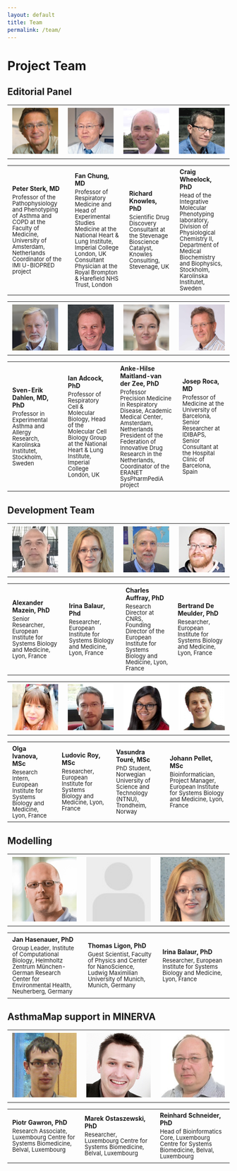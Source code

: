 ```yaml
---
layout: default
title: Team
permalink: /team/
---
```


# Project Team

## Editorial Panel

<table>
<tr>
<td style="width: 220px;"><p style="margin:4px;"><img src="/images/team/PeterSterk.jpg" width="160"/></p></td>
<td style="width: 220px;"><p style="margin:4px;"><img src="/images/team/FanChung.jpg" width="160"/></p></td>
<td style="width: 220px;"><p style="margin:4px;"><img src="/images/team/RichardKnowles.jpg" width="160"/></p></td>
<td style="width: 220px;"><p style="margin:4px;"><img src="/images/team/CraigWheelock.jpg" width="160"/></p></td>
</tr>
</table>

<table>
<tr>
<td style="width: 220px;"><p style="margin:4px;"><strong>Peter Sterk, MD</strong></p><p style="margin:4px; line-height:100%;"><font size="2">Professor of the Pathophysiology and Phenotyping of Asthma and COPD at the Faculty of Medicine, University of Amsterdam, Netherlands<br />Coordinator of the IMI U-BIOPRED project</font></p></td>
<td style="width: 220px;"><p style="margin:4px;"><strong>Fan Chung, MD</strong></p><p style="margin:4px; line-height:100%;"><font size="2">Professor of Respiratory Medicine and Head of Experimental Studies Medicine at the National Heart & Lung Institute, Imperial College London, UK<br />Consultant Physician at the Royal Brompton & Harefield NHS Trust, London</font></p></td>
<td style="width: 220px;"><p style="margin:4px;"><strong>Richard Knowles, PhD</strong></p><p style="margin:4px; line-height:100%;"><font size="2">Scientific Drug Discovery Consultant at the Stevenage Bioscience Catalyst, Knowles Consulting, Stevenage, UK</font></p></td>
<td style="width: 220px;"><p style="margin:4px;"><strong>Craig Wheelock, PhD</strong></p><p style="margin:4px; line-height:100%;"><font size="2">Head of the Integrative Molecular Phenotyping laboratory, Division of Physiological Chemistry II, Department of Medical Biochemistry and Biophysics, Stockholm, Karolinska Institutet, Sweden</font></p></td>
</tr>
</table>

<table>
<tr>
<td style="width: 220px;"><p style="margin:4px;"><img src="/images/team/SvenErikDahlen.jpg" width="160"/></p></td>
<td style="width: 220px;"><p style="margin:4px;"><img src="/images/team/IanAdcock.jpg" width="160"/></p></td>
<td style="width: 220px;"><p style="margin:4px;"><img src="/images/team/AnkeHilse.jpg" width="160"/></p></td>
<td style="width: 220px;"><p style="margin:4px;"><img src="/images/team/JosepRoca.jpg" width="160"/></p></td>
</tr>
</table>

<table>
<tr>
<td style="width: 220px;"><p style="margin:4px;"><strong>Sven-Erik Dahlen, MD, PhD</strong></p><p style="margin:4px; line-height:100%;"><font size="2">Professor in Experimental Asthma and Allergy Research, Karolinska Institutet, Stockholm, Sweden</font></p></td>
<td style="width: 220px;"><p style="margin:4px;"><strong>Ian Adcock, PhD</strong></p><p style="margin:4px; line-height:100%;"><font size="2">Professor of Respiratory Cell & Molecular Biology, Head of the Molecular Cell Biology Group at the National Heart & Lung Institute, Imperial College London, UK</font></p></td>
<td style="width: 220px;"><p style="margin:4px;"><strong>Anke-Hilse Maitland-van der Zee, PhD</strong></p><p style="margin:4px; line-height:100%;"><font size="2">Professor Precision Medicine in Respiratory Disease, Academic Medical Center, Amsterdam, Netherlands<br />President of the Federation of Innovative Drug Research in the Netherlands, Coordinator of the ERANET SysPharmPediA project</font></p></td>
<td style="width: 220px;"><p style="margin:4px;"><strong>Josep Roca, MD</strong></p><p style="margin:4px; line-height:100%;"><font size="2">Professor of Medicine at the University of Barcelona, Senior Researcher at IDIBAPS, Senior Consultant at the Hospital Clinic of Barcelona, Spain</font></p></td>
</tr>
</table>

## Development Team

<table>
<tr>
<td style="width: 220px;"><p style="margin:4px;"><img src="/images/team/AlexanderMazein.jpg" width="160"/></p></td>
<td style="width: 220px;"><p style="margin:4px;"><img src="/images/team/IrinaBalaur.jpg" width="160"/></p></td>
<td style="width: 220px;"><p style="margin:4px;"><img src="/images/team/CharlesAuffray.jpg" width="160"/></p></td>
<td style="width: 220px;"><p style="margin:4px;"><img src="/images/team/BertrandDeMeulder.jpg" width="160"/></p></td>
</tr>
</table>

<table>
<tr>
<td style="width: 220px;"><p style="margin:4px;"><strong>Alexander Mazein, PhD</strong></p><p style="margin:4px; line-height:100%;"><font size="2">Senior Researcher, European Institute for Systems Biology and Medicine, Lyon, France</font></p></td>
<td style="width: 220px;"><p style="margin:4px;"><strong>Irina Balaur, Phd</strong></p><p style="margin:4px; line-height:100%;"><font size="2">Researcher, European Institute for Systems Biology and Medicine, Lyon, France</font></p></td>
<td style="width: 220px;"><p style="margin:4px;"><strong>Charles Auffray, PhD</strong></p><p style="margin:4px; line-height:100%;"><font size="2">Research Director at CNRS, Founding Director of the European Institute for Systems Biology and Medicine, Lyon, France</font></p></td>
<td style="width: 220px;"><p style="margin:4px;"><strong>Bertrand De Meulder, PhD</strong></p><p style="margin:4px; line-height:100%;"><font size="2">Researcher, European Institute for Systems Biology and Medicine, Lyon, France</font></p></td>
</tr>
</table>

<table>
<tr>
<td style="width: 220px;"><p style="margin:4px;"><img src="/images/team/OlgaIvanova.jpg" width="160"/></p></td>
<td style="width: 220px;"><p style="margin:4px;"><img src="/images/team/LudovicRoy.jpg" width="160"/></p></td>
<td style="width: 220px;"><p style="margin:4px;"><img src="/images/team/VasundraToure.jpg" width="160"/></p></td>
<td style="width: 220px;"><p style="margin:4px;"><img src="/images/team/JohannPellet.jpg" width="160"/></p></td>
</tr>
</table>

<table>
<tr>
<td style="width: 220px;"><p style="margin:4px;"><strong>Olga Ivanova, MSc</strong></p><p style="margin:4px; line-height:100%;"><font size="2">Research Intern, European Institute for Systems Biology and Medicine, Lyon, France</font></p></td>
<td style="width: 220px;"><p style="margin:4px;"><strong>Ludovic Roy, MSc</strong></p><p style="margin:4px; line-height:100%;"><font size="2">Researcher, European Institute for Systems Biology and Medicine, Lyon, France</font></p></td>
<td style="width: 220px;"><p style="margin:4px;"><strong>Vasundra Touré, MSc</strong></p><p style="margin:4px; line-height:100%;"><font size="2">PhD Student, Norwegian University of Science and Technology (NTNU), Trondheim, Norway</font></p></td>
<td style="width: 220px;"><p style="margin:4px;"><strong>Johann Pellet, MSc</strong></p><p style="margin:4px; line-height:100%;"><font size="2">Bioinformatician, Project Manager, European Institute for Systems Biology and Medicine, Lyon, France</font></p></td>
</tr>
</table>

## Modelling

<table>
<tr>
<td style="width: 220px;"><p style="margin:4px;"><img src="/images/team/JanHasenauer.jpg" width="160"/></p></td>
<td style="width: 220px;"><p style="margin:4px;"><img src="/images/team/noprofile.jpg" width="160"/></p></td>
<td style="width: 220px;"><p style="margin:4px;"><img src="/images/team/IrinaBalaur.jpg" width="160"/></p></td>
</tr>
</table>

<table>
<tr>
<td style="width: 220px;"><p style="margin:4px;"><strong>Jan Hasenauer, PhD</strong></p><p style="margin:4px; line-height:100%;"><font size="2">Group Leader, Institute of Computational Biology, Helmholtz Zentrum München-German Research Center for Environmental Health, Neuherberg, Germany</font></p></td>
<td style="width: 220px;"><p style="margin:4px;"><strong>Thomas Ligon, PhD</strong></p><p style="margin:4px; line-height:100%;"><font size="2">Guest Scientist, Faculty of Physics and Center for NanoScience, Ludwig Maximilian University of Munich, Munich, Germany</font></p></td>
<td style="width: 220px;"><p style="margin:4px;"><strong>Irina Balaur, PhD</strong></p><p style="margin:4px; line-height:100%;"><font size="2">Researcher, European Institute for Systems Biology and Medicine, Lyon, France</font></p></td>
</tr>
</table>

## AsthmaMap support in MINERVA

<table>
<tr>
<td style="width: 220px;"><p style="margin:4px;"><img src="/images/team/PiotrGawron.jpg" width="160"/></p></td>
<td style="width: 220px;"><p style="margin:4px;"><img src="/images/team/MarekOstaszewski.jpg" width="160"/></p></td>
<td style="width: 220px;"><p style="margin:4px;"><img src="/images/team/ReinhardSchneider.jpg" width="160"/></p></td>
</tr>
</table>

<table>
<tr>
<td style="width: 220px;"><p style="margin:4px;"><strong>Piotr Gawron, PhD</strong></p><p style="margin:4px; line-height:100%;"><font size="2">Research Associate, Luxembourg Centre for Systems Biomedicine, Belval, Luxembourg</font></p></td>
<td style="width: 220px;"><p style="margin:4px;"><strong>Marek Ostaszewski, PhD</strong></p><p style="margin:4px; line-height:100%;"><font size="2">Researcher, Luxembourg Centre for Systems Biomedicine, Belval, Luxembourg</font></p></td>
<td style="width: 220px;"><p style="margin:4px;"><strong>Reinhard Schneider, PhD</strong></p><p style="margin:4px; line-height:100%;"><font size="2">Head of Bioinformatics Core, Luxembourg Centre for Systems Biomedicine, Belval, Luxembourg</font></p></td>
</tr>
</table>



